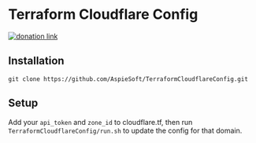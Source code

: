 # Terraform Cloudflare Config

[![donation link](https://img.shields.io/badge/buy%20me%20a%20coffee-square-blue)](https://buymeacoffee.aspiesoft.com)

## Installation

```shell script
git clone https://github.com/AspieSoft/TerraformCloudflareConfig.git
```

## Setup

Add your `api_token` and `zone_id` to cloudflare.tf, then run `TerraformCloudflareConfig/run.sh` to update the config for that domain.
